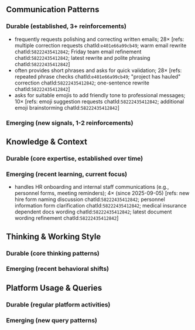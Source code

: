 ## Communication Patterns
### Durable (established, 3+ reinforcements)
- frequently requests polishing and correcting written emails; 28× [refs: multiple correction requests chatId:`e401e66a99cb49`; warm email rewrite chatId:`58222435412842`; Friday team email refinement chatId:`58222435412842`; latest rewrite and polite phrasing chatId:`58222435412842`]
- often provides short phrases and asks for quick validation; 28× [refs: repeated phrase checks chatId:`e401e66a99cb49`; "project has hauled" correction chatId:`58222435412842`; one-sentence rewrite chatId:`58222435412842`]
- asks for suitable emojis to add friendly tone to professional messages; 10× [refs: emoji suggestion requests chatId:`58222435412842`; additional emoji brainstorming chatId:`58222435412842`]

### Emerging (new signals, 1-2 reinforcements)

## Knowledge & Context
### Durable (core expertise, established over time)

### Emerging (recent learning, current focus)
- handles HR onboarding and internal staff communications (e.g., personnel forms, meeting reminders); 4× (since 2025-09-05) [refs: new hire form naming discussion chatId:`58222435412842`; personnel information form clarification chatId:`58222435412842`; medical insurance dependent docs wording chatId:`58222435412842`; latest document wording refinement chatId:`58222435412842`]

## Thinking & Working Style
### Durable (core thinking patterns)

### Emerging (recent behavioral shifts)

## Platform Usage & Queries
### Durable (regular platform activities)

### Emerging (new query patterns)